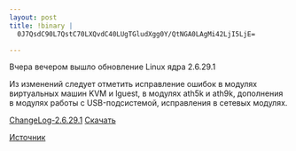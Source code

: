 ```yaml
--- 
layout: post
title: !binary |
  0J7QsdC90L7QstC70LXQvdC40LUgTGludXgg0Y/QtNGA0LAgMi42LjI5LjE=

---
```

Вчера вечером вышло обновление Linux ядра 2.6.29.1

Из изменений следует отметить исправление ошибок в модулях виртуальных машин KVM и lguest, в модулях ath5k и ath9k, дополнения в модулях работы с USB-подсистемой, исправления в сетевых модулях.

<a href="http://kernel.org/pub/linux/kernel/v2.6/ChangeLog-2.6.29.1" target="_blank">ChangeLog-2.6.29.1</a> <a href="http://kernel.org/pub/linux/kernel/v2.6/linux-2.6.29.1.tar.bz2">Скачать</a>

<a href="http://kernel.org/" target="_blank">Источник</a>
